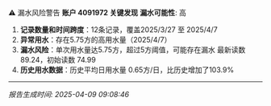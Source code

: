 ⚠️ 漏水风险警告
**账户 4091972 关键发现**
**漏水可能性**: 高
1. **记录数量和时间跨度**：12条记录，覆盖2025/3/27 至 2025/4/7
2. **异常用水**：存在5.75方的高用水量（2025/4/7）
3. **漏水风险**：单次用水量达5.75方，超过5方阈值，可能存在漏水
   最新读数 89.24，初始读数 74.99
4. **历史用水数据**：历史平均日用水量 0.65方/日，比历史增加了103.9%

---
*报告生成时间: 2025-04-09 09:08:46*